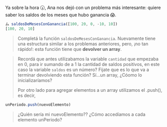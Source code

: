 Ya sobre la hora :clock530:, Ana nos dejó con un problema más interesante: quiere saber los saldos de los meses que hubo ganancia :scream:.

```javascript
ム saldosDeMesesConGanancia([100, 20, 0, -10, 10])
[100, 20, 10]
```

> Completá la función `saldosDeMesesConGanancia`. Nuevamente tiene una estructura similar a los problemas anteriores, pero, ¡no tan rápido!: esta función tiene que **devolver un array**.


> Recordá que antes utilizabamos la variable `cantidad` que empezaba en 0, para ir sumando de a 1 la cantidad de saldos positivos, en este caso la variable `saldos` es un número? Fijate que es lo que va a terminar devolviendo esta función?
> Sí...un array, ¿Cóomo lo inicializaríamos?
>
> Por otro lado para agregar elementos a un array utilizamos el .push(), es decir, 
>
```javascript
unPeriodo.push(nuevoElemento)
```
>
> ¿Quién sería mi nuevoElemento??
> ¿Cómo accedíamos a cada elemento unPeriodo?

